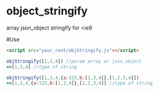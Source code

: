 # object_stringify
array json_object stringify for <ie8

#Use
```html
<script src="your_root/objStringify.js"></script>
```
    
```javascript
objStringify([1,3,4]) //param array or json_object
=>[1,3,4] //type of string
```
```javascript
objStringify([1,3,4,{a:123,b:[1,3,4]},[1,2,3,4]])
=>[1,3,4,{a:123,b:[1,3,4]},[1,2,3,4]] //type of string
 ```

